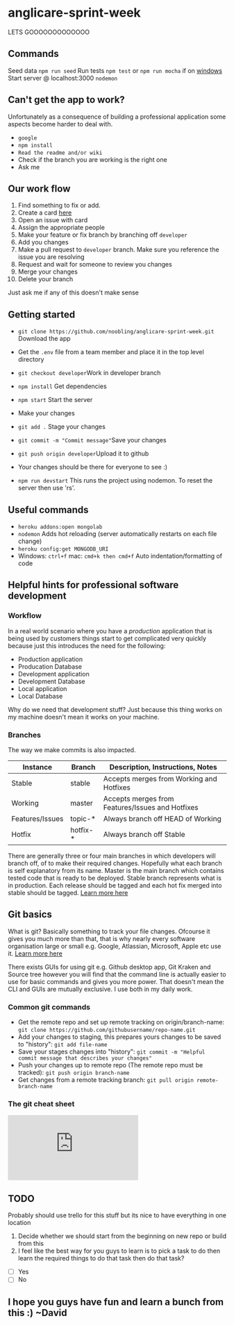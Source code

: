 # anglicare-sprint-week
LETS GOOOOOOOOOOOOO

## Commands
Seed data `npm run seed`
Run tests `npm test` or `npm run mocha` if on [windows](https://github.com/noobling/anglicare-sprint-week/pull/18/commits/1bb3913ffc7f107c81aeb2133096b232705a26f4)
Start server @ localhost:3000 `nodemon`

## Can't get the app to work?
Unfortunately as a consequence of building a professional application some aspects become harder to deal with.
* `google`
* `npm install`
* `Read the readme and/or wiki`
* Check if the branch you are working is the right one
* Ask me

## Our work flow
1. Find something to fix or add.
2. Create a card [here](https://github.com/noobling/anglicare-sprint-week/projects/1)
3. Open an issue with card
4. Assign the appropriate people
5. Make your feature or fix branch by branching off `developer`
6. Add you changes
7. Make a pull request to `developer` branch. Make sure you reference the issue you are resolving
8. Request and wait for someone to review you changes
9. Merge your changes
10. Delete your branch

Just ask me if any of this doesn't make sense

## Getting started
* `git clone https://github.com/noobling/anglicare-sprint-week.git` Download the app
* Get the `.env` file from a team member and place it in the top level directory
* `git checkout developer`Work in developer branch
* `npm install` Get dependencies
* `npm start` Start the server
* Make your changes
* `git add .` Stage your changes
* `git commit -m "Commit message"`Save your changes
* `git push origin developer`Upload it to github
* Your changes should be there for everyone to see :)

* `npm run devstart` This runs the project using nodemon. To reset the server then use 'rs'.

## Useful commands
* `heroku addons:open mongolab`
* `nodemon` Adds hot reloading (server automatically restarts on each file change)
* `heroku config:get MONGODB_URI`
* Windows: `ctrl+f` mac: `cmd+k then cmd+f` Auto indentation/formatting of code

## Helpful hints for professional software development
### Workflow
In a real world scenario where you have a _production_ application that is being used by customers things start to get complicated very quickly because just this introduces the need for the following:
* Production application
* Producation Database
* Development application 
* Development Database
* Local application
* Local Database

Why do we need that development stuff? Just because this thing works on my machine doesn't mean it works on your machine.

### Branches
The way we make commits is also impacted. 
<table>
  <thead>
    <tr>
      <th>Instance</th>
      <th>Branch</th>
      <th>Description, Instructions, Notes</th>
    </tr>
  </thead>
  <tbody>
    <tr>
      <td>Stable</td>
      <td>stable</td>
      <td>Accepts merges from Working and Hotfixes</td>
    </tr>
    <tr>
      <td>Working</td>
      <td>master</td>
      <td>Accepts merges from Features/Issues and Hotfixes</td>
    </tr>
    <tr>
      <td>Features/Issues</td>
      <td>topic-*</td>
      <td>Always branch off HEAD of Working</td>
    </tr>
    <tr>
      <td>Hotfix</td>
      <td>hotfix-*</td>
      <td>Always branch off Stable</td>
    </tr>
  </tbody>
</table>

There are generally three or four main branches in which developers will branch off, of to make their required changes.
Hopefully what each branch is self explanatory from its name. Master is the main branch which contains tested code that is ready to be deployed. Stable branch represents what is in production. Each release should be tagged and each hot fix merged into stable should be tagged.
[Learn more here](https://gist.github.com/digitaljhelms/4287848#file-gistfile1-md)

## Git basics
What is git? Basically something to track your file changes. Ofcourse it gives you much more than that, that is why nearly every software organisation large or small e.g. Google, Atlassian, Microsoft, Apple etc use it. [Learn more here](https://www.atlassian.com/git/tutorials/what-is-git)

There exists GUIs for using git e.g. Github desktop app, Git Kraken and Source tree however you will find
that the command line is actually easier to use for basic commands and gives you more power. That doesn't mean the CLI and GUIs are mutually exclusive. I use both in my daily work. 

### Common git commands
* Get the remote repo and set up remote tracking on origin/branch-name: `git clone https://github.com/githubusername/repo-name.git`
* Add your changes to staging, this prepares yours changes to be saved to "history": `git add file-name`
* Save your stages changes into "history": `git commit -m "Helpful commit message that describes your changes"`
* Push your changes up to remote repo (The remote repo must be tracked): `git push origin branch-name`
* Get changes from a remote tracking branch: `git pull origin remote-branch-name`

### The git cheat sheet
![Git cheat sheet](https://github.com/noobling/anglicare-sprint-week/blob/master/wiki_assets/atlassian-git-cheatsheet.pdf "Git cheat sheet")

## TODO
Probably should use trello for this stuff but its nice to have everything in one location
1. Decide whether we should start from the beginning on new repo or build from this
2. I feel like the best way for you guys to learn is to pick a task to do then learn the required things to do that task then do that task?
- [ ] Yes
- [ ] No

## I hope you guys have fun and learn a bunch from this :) ~David
